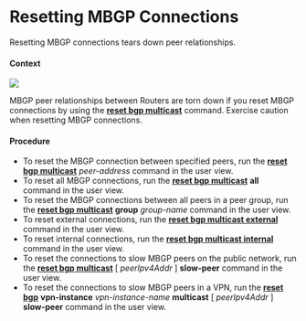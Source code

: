 Resetting MBGP Connections
==========================

Resetting MBGP connections tears down peer relationships.

#### Context

![](../../../../public_sys-resources/notice_3.0-en-us.png) 

MBGP peer relationships between Routers are torn down if you reset MBGP connections by using the [**reset bgp multicast**](cmdqueryname=reset+bgp+multicast) command. Exercise caution when resetting MBGP connections.



#### Procedure

* To reset the MBGP connection between specified peers, run the [**reset bgp multicast**](cmdqueryname=reset+bgp+multicast) *peer-address* command in the user view.
* To reset all MBGP connections, run the [**reset bgp multicast**](cmdqueryname=reset+bgp+multicast) **all** command in the user view.
* To reset the MBGP connections between all peers in a peer group, run the [**reset bgp multicast**](cmdqueryname=reset+bgp+multicast) **group** *group-name* command in the user view.
* To reset external connections, run the [**reset bgp multicast external**](cmdqueryname=reset+bgp+multicast+external) command in the user view.
* To reset internal connections, run the [**reset bgp multicast internal**](cmdqueryname=reset+bgp+multicast+internal) command in the user view.
* To reset the connections to slow MBGP peers on the public network, run the [**reset bgp multicast**](cmdqueryname=reset+bgp+multicast) [ *peerIpv4Addr* ] **slow-peer** command in the user view.
* To reset the connections to slow MBGP peers in a VPN, run the [**reset bgp**](cmdqueryname=reset+bgp) **vpn-instance** *vpn-instance-name* **multicast** [ *peerIpv4Addr* ] **slow-peer** command in the user view.